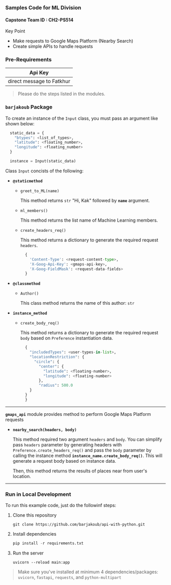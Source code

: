 ### Samples Code for ML Division
#### Capstone Team ID : **CH2-PS514**
Key Point
- Make requests to Google Maps Platform (Nearby Search)
- Create simple APIs to handle requests

### Pre-Requirements
| Api Key |
|---------|
| direct message to Fatkhur|

> Please do the steps listed in the modules.

### `barjakoub` Package
To create an instance of the `Input` class, you must pass an argument like shown below:
```python
  static_data = {
    "btypes": <list_of_types>,
    "latitude": <floating_number>,
    "longitude": <floating_number>
  }

  instance = Input(static_data)
```
Class `Input` concists of the following:

- **`@staticmethod`**
  - `greet_to_ML(name)`
    
    This method returns `str` "Hi, Kak" followed by **`name`** argument.

  - `ml_members()`

    This method returns the list name of Machine Learning members.

  - `create_headers_req()`

    This method returns a dictionary to generate the required request `headers`.
    ```python
      {
        'Content-Type': <request-content-type>,
        'X-Goog-Api-Key': <gmaps-api-key>,
        'X-Goog-FieldMask': <request-data-fields>
      }
    ```
- **`@classmethod`**
  - `Author()`

    This class method returns the name of this author: `str`

- **`instance_method`**
  - `create_body_req()`

    This method returns a dictionary to generate the required request `body` based on `Preference` instantiation data.
    ```python
      {
        "includedTypes": <user-types-in-list>,
        "locationRestriction": {
          "circle": {
            "center": {
              "latitude": <floating-number>,
              "longitude": <floating-number>
            },
            "radius": 500.0
        }
      }
      }
    ```
___
**`gmaps_api`** module provides method to perform Google Maps Platform requests
- **`nearby_search(headers, body)`**
  
  This method required two argument `headers` and `body`. You can simplify pass `headers` parameter by generating headers with `Preference.create_headers_req()` and pass the `body` parameter by calling the instance method **`instance_name.create_body_req()`**. This will generate a request body based on instance data.

  Then, this method returns the results of places near from user's location.
___
### Run in Local Development
To run this example code, just do the followinf steps:
1. Clone this repository

    ```git
    git clone https://github.com/barjakoub/api-with-python.git
    ```
2. Install dependencies

    ```python
    pip install -r requirements.txt
    ```
3. Run the server

    ```
    uvicorn --reload main:app
    ```

> Make sure you've installed at minimum 4 dependencies/packages: `uvicorn`, `fastapi`, `requests`, and `python-multipart`